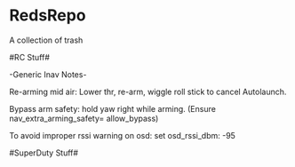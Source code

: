 # RedsRepo
A collection of trash



#RC Stuff#

-Generic Inav Notes-

 Re-arming mid air: Lower thr, re-arm, wiggle roll stick to cancel Autolaunch.

 Bypass arm safety: hold yaw right while arming. (Ensure nav_extra_arming_safety= allow_bypass)

 To avoid improper rssi warning on osd:
set osd_rssi_dbm: -95



#SuperDuty Stuff#
